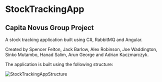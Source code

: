 # StockTrackingApp
## Capita Novus Group Project


A stock tracking application built using C#, RabbitMQ and Angular. 

Created by Spencer Felton, Jack Barlow, Alex Robinson, Joe Waddington, Sinko Mutambo, Hanad Salim, Arun George and Adrian Kaczmarczyk.

The application is built using the following structure:

![StockTrackingAppStructure](https://user-images.githubusercontent.com/39312505/105208879-19df5280-5b41-11eb-8df7-01c6853fe02b.PNG)
